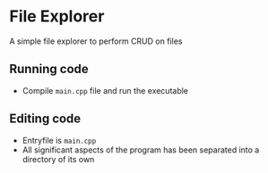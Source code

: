 # File Explorer

A simple file explorer to perform CRUD on files

## Running code

* Compile `main.cpp` file and run the executable

## Editing code

* Entryfile is `main.cpp`
* All significant aspects of the program has been separated into a directory of its own
